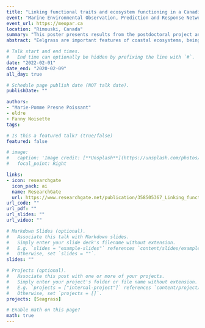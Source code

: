 ```yaml
---
title: "Linking functional traits and ecosystem functioning in a Canadian coastal eelgrass meadow"
event: "Marine Environmental Observation, Prediction and Response Network Meeting"
event_url: https://meopar.ca
location: "Rimouski, Canada"
summary: "This poster presents results from the postdoctoral project and Marie-Pomme Presne Poissant's MSc projet. [Best Poster Award, 3rd place]"
abstract: "Eelgrass are important features of coastal ecosystems, being engineering species, primary producers and contributors of many ecosystem services such as carbon sequestration ('blue carbon'). Many factors, from human activities to environmental change, threaten the stability and functions of these ecosystems. We studied how functional diversity of communities and biogeochemical functioning of eelgrass meadows are linked. A biodiversity and ecosystem functioning approach (BEF) was applied on the eelgrass meadows in the region of Rimouski (QC, Canada). Cores of sediment were collected with and without plants in Summer 2021 and incubated within mesocosms, where we sampled morphological and biological variables of eelgrass meadows (e.g. photosynthetic efficiency, shoot density, biomass, production, respiration). We also identified associated benthic species and computed functional diversity indices. While vegetated cores showed correlations between productivity and functional traits in eelgrass meadows, non-vegetated cores displayed some net productivity, highlighting the role of other primary producers within fine sediments. This research enhances the understanding of coastal ecosystem functioning and paves the way towards relevant conservation strategies and robust ecological status prediction."

# Talk start and end times.
#   End time can optionally be hidden by prefixing the line with `#`.
date: "2022-02-01"
date_end: "2020-02-09"
all_day: true

# Schedule page publish date (NOT talk date).
publishDate: ""

authors:
- "Marie-Pomme Presne Poissant"
- eldre
- Fanny Noisette
tags:

# Is this a featured talk? (true/false)
featured: false

# image:
#   caption: 'Image credit: [**Unsplash**](https://unsplash.com/photos/bzdhc5b3Bxs)'
#   focal_point: Right

links:
- icon: researchgate
  icon_pack: ai
  name: ResearchGate
  url: https://www.researchgate.net/publication/358505367_Linking_functional_traits_and_ecosystem_functioning_in_a_Canadian_coastal_eelgrass_meadow
url_code: ""
url_pdf: ""
url_slides: ""
url_video: ""

# Markdown Slides (optional).
#   Associate this talk with Markdown slides.
#   Simply enter your slide deck's filename without extension.
#   E.g. `slides = "example-slides"` references `content/slides/example-slides.md`.
#   Otherwise, set `slides = ""`.
slides: ""

# Projects (optional).
#   Associate this post with one or more of your projects.
#   Simply enter your project's folder or file name without extension.
#   E.g. `projects = ["internal-project"]` references `content/project/deep-learning/index.md`.
#   Otherwise, set `projects = []`.
projects: [Seagrass]

# Enable math on this page?
math: true
---
```

